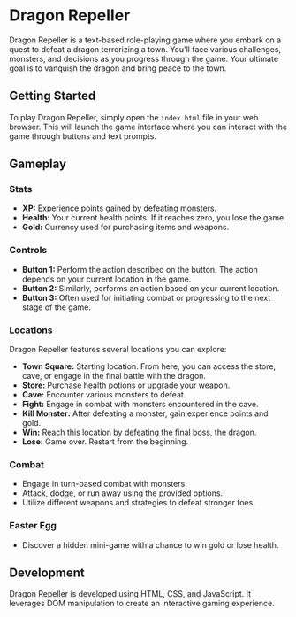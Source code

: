 # Dragon Repeller

Dragon Repeller is a text-based role-playing game where you embark on a quest to defeat a dragon terrorizing a town. You'll face various challenges, monsters, and decisions as you progress through the game. Your ultimate goal is to vanquish the dragon and bring peace to the town.

## Getting Started

To play Dragon Repeller, simply open the `index.html` file in your web browser. This will launch the game interface where you can interact with the game through buttons and text prompts.

## Gameplay

### Stats
- **XP:** Experience points gained by defeating monsters.
- **Health:** Your current health points. If it reaches zero, you lose the game.
- **Gold:** Currency used for purchasing items and weapons.

### Controls
- **Button 1:** Perform the action described on the button. The action depends on your current location in the game.
- **Button 2:** Similarly, performs an action based on your current location.
- **Button 3:** Often used for initiating combat or progressing to the next stage of the game.

### Locations
Dragon Repeller features several locations you can explore:
- **Town Square:** Starting location. From here, you can access the store, cave, or engage in the final battle with the dragon.
- **Store:** Purchase health potions or upgrade your weapon.
- **Cave:** Encounter various monsters to defeat.
- **Fight:** Engage in combat with monsters encountered in the cave.
- **Kill Monster:** After defeating a monster, gain experience points and gold.
- **Win:** Reach this location by defeating the final boss, the dragon.
- **Lose:** Game over. Restart from the beginning.

### Combat
- Engage in turn-based combat with monsters.
- Attack, dodge, or run away using the provided options.
- Utilize different weapons and strategies to defeat stronger foes.

### Easter Egg
- Discover a hidden mini-game with a chance to win gold or lose health.

## Development
Dragon Repeller is developed using HTML, CSS, and JavaScript. It leverages DOM manipulation to create an interactive gaming experience.

